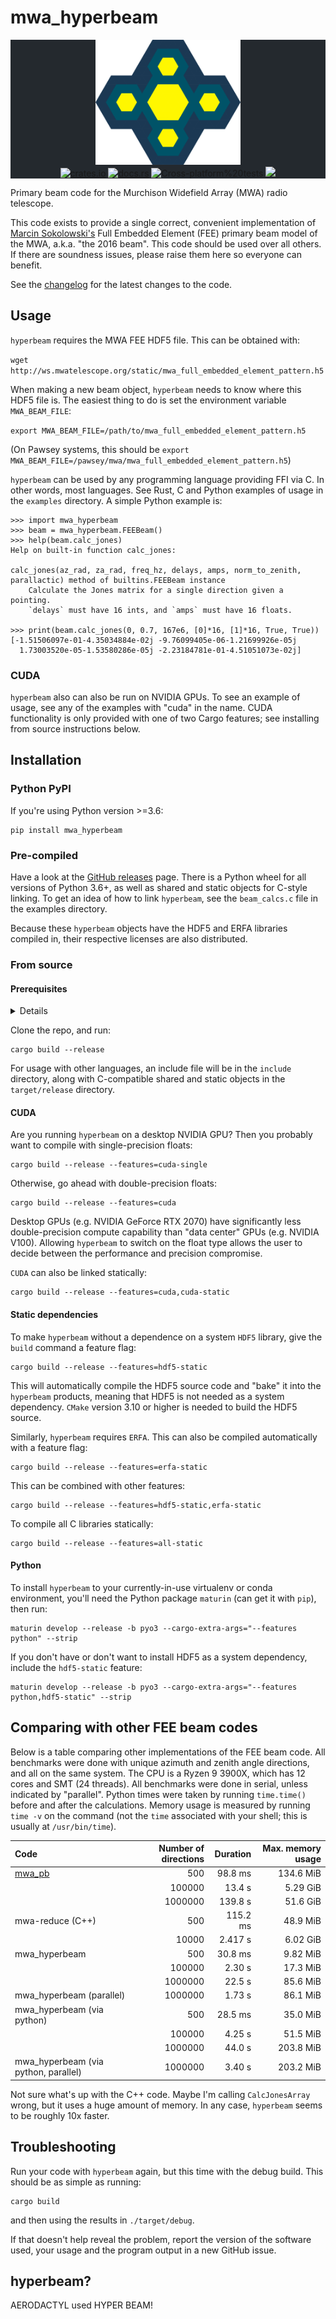 # mwa_hyperbeam

<div class="bg-gray-dark" align="center" style="background-color:#24292e">
<img src="hyperbeam.png" height="200px" alt="hyperbeam logo">
<br/>
<a href="https://crates.io/crates/mwa_hyperbeam">
  <img src="https://img.shields.io/crates/v/mwa_hyperbeam?logo=rust" alt="crates.io"></a>
<a href="https://docs.rs/crate/mwa_hyperbeam">
  <img src="https://img.shields.io/docsrs/mwa_hyperbeam?logo=rust" alt="docs.rs"></a>
<img src="https://img.shields.io/github/workflow/status/MWATelescope/mwa_hyperbeam/Cross-platform%20tests?label=Cross-platform%20tests&logo=github" alt="Cross-platform%20tests">
<a href="https://codecov.io/gh/MWATelescope/mwa_hyperbeam">
  <img src="https://codecov.io/gh/MWATelescope/mwa_hyperbeam/branch/main/graph/badge.svg?token=61JYU54DG2"/></a>
</div>

Primary beam code for the Murchison Widefield Array (MWA) radio telescope.

This code exists to provide a single correct, convenient implementation of
[Marcin
Sokolowski's](https://ui.adsabs.harvard.edu/abs/2017PASA...34...62S/abstract)
Full Embedded Element (FEE) primary beam model of the MWA, a.k.a. "the 2016
beam". This code should be used over all others. If there are soundness issues,
please raise them here so everyone can benefit.

See the
[changelog](https://github.com/MWATelescope/mwa_hyperbeam/blob/main/CHANGELOG.md)
for the latest changes to the code.

## Usage
`hyperbeam` requires the MWA FEE HDF5 file. This can be obtained with:

  `wget http://ws.mwatelescope.org/static/mwa_full_embedded_element_pattern.h5`

When making a new beam object, `hyperbeam` needs to know where this HDF5 file
is. The easiest thing to do is set the environment variable `MWA_BEAM_FILE`:

  `export MWA_BEAM_FILE=/path/to/mwa_full_embedded_element_pattern.h5`

(On Pawsey systems, this should be `export
MWA_BEAM_FILE=/pawsey/mwa/mwa_full_embedded_element_pattern.h5`)

`hyperbeam` can be used by any programming language providing FFI via C. In
other words, most languages. See Rust, C and Python examples of usage in the
`examples` directory. A simple Python example is:

    >>> import mwa_hyperbeam
    >>> beam = mwa_hyperbeam.FEEBeam()
    >>> help(beam.calc_jones)
    Help on built-in function calc_jones:

    calc_jones(az_rad, za_rad, freq_hz, delays, amps, norm_to_zenith, parallactic) method of builtins.FEEBeam instance
        Calculate the Jones matrix for a single direction given a pointing.
        `delays` must have 16 ints, and `amps` must have 16 floats.

    >>> print(beam.calc_jones(0, 0.7, 167e6, [0]*16, [1]*16, True, True))
    [-1.51506097e-01-4.35034884e-02j -9.76099405e-06-1.21699926e-05j
      1.73003520e-05-1.53580286e-05j -2.23184781e-01-4.51051073e-02j]

### CUDA
`hyperbeam` also can also be run on NVIDIA GPUs. To see an example of usage, see
any of the examples with "cuda" in the name. CUDA functionality is only provided
with one of two Cargo features; see installing from source instructions below.

## Installation
### Python PyPI
If you're using Python version >=3.6:

    pip install mwa_hyperbeam

### Pre-compiled
Have a look at the [GitHub
releases](https://github.com/MWATelescope/mwa_hyperbeam/releases) page. There is
a Python wheel for all versions of Python 3.6+, as well as shared and static
objects for C-style linking. To get an idea of how to link `hyperbeam`, see the
`beam_calcs.c` file in the examples directory.

Because these `hyperbeam` objects have the HDF5 and ERFA libraries compiled in,
their respective licenses are also distributed.

### From source
#### Prerequisites
<details>

- Cargo and a Rust compiler. `rustup` is recommended:

  `https://www.rust-lang.org/tools/install`

  The Rust compiler must be at least version 1.56.0:
  ```bash
  $ rustc -V
  rustc 1.57.0 (f1edd0429 2021-11-29)
  ```

- [hdf5](https://www.hdfgroup.org/hdf5)
  - Optional; use the `hdf5-static` or `all-static` features.
    - Requires `CMake` version 3.10 or higher.
  - Ubuntu: `libhdf5-dev`
  - Arch: `hdf5`
  - The C library dir can be specified manually with `HDF5_DIR`
    - If this is not specified, `pkg-config` is used to find the library.

- [ERFA](https://github.com/liberfa/erfa)
  - Optional; use the `erfa-static` or `all-static` features.
    - Requires a C compiler and `autoconf`.
  - Ubuntu: `liberfa-dev`
  - Arch: AUR package `erfa`
  - The C library dir can be specified manually with `ERFA_LIB`
    - If this is not specified, `pkg-config` is used to find the library.

</details>

Clone the repo, and run:

    cargo build --release

For usage with other languages, an include file will be in the `include`
directory, along with C-compatible shared and static objects in the
`target/release` directory.

#### CUDA
Are you running `hyperbeam` on a desktop NVIDIA GPU? Then you probably want to
compile with single-precision floats:

    cargo build --release --features=cuda-single

Otherwise, go ahead with double-precision floats:

    cargo build --release --features=cuda

Desktop GPUs (e.g. NVIDIA GeForce RTX 2070) have significantly less
double-precision compute capability than "data center" GPUs (e.g. NVIDIA V100).
Allowing `hyperbeam` to switch on the float type allows the user to decide
between the performance and precision compromise.

`CUDA` can also be linked statically:

    cargo build --release --features=cuda,cuda-static

#### Static dependencies
To make `hyperbeam` without a dependence on a system `HDF5` library, give the
`build` command a feature flag:

    cargo build --release --features=hdf5-static

This will automatically compile the HDF5 source code and "bake" it into the
`hyperbeam` products, meaning that HDF5 is not needed as a system dependency.
`CMake` version 3.10 or higher is needed to build the HDF5 source.

Similarly, `hyperbeam` requires `ERFA`. This can also be compiled automatically
with a feature flag:

    cargo build --release --features=erfa-static

This can be combined with other features:

    cargo build --release --features=hdf5-static,erfa-static

To compile all C libraries statically:

    cargo build --release --features=all-static

#### Python
To install `hyperbeam` to your currently-in-use virtualenv or conda environment,
you'll need the Python package `maturin` (can get it with `pip`), then run:

    maturin develop --release -b pyo3 --cargo-extra-args="--features python" --strip

If you don't have or don't want to install HDF5 as a system dependency, include
the `hdf5-static` feature:

    maturin develop --release -b pyo3 --cargo-extra-args="--features python,hdf5-static" --strip

## Comparing with other FEE beam codes
Below is a table comparing other implementations of the FEE beam code. All
benchmarks were done with unique azimuth and zenith angle directions, and all
on the same system. The CPU is a Ryzen 9 3900X, which has 12 cores and SMT (24
threads). All benchmarks were done in serial, unless indicated by "parallel".
Python times were taken by running `time.time()` before and after the
calculations. Memory usage is measured by running `time -v` on the command (not
the `time` associated with your shell; this is usually at `/usr/bin/time`).

| Code             | Number of directions | Duration | Max. memory usage |
|:-----------------|---------------------:|---------:|------------------:|
| [mwa_pb](https://github.com/MWATelescope/mwa_pb) | 500     | 98.8 ms  | 134.6 MiB |
|                                                  | 100000  | 13.4 s   | 5.29 GiB  |
|                                                  | 1000000 | 139.8 s  | 51.6 GiB  |
| mwa-reduce (C++)                                 | 500     | 115.2 ms | 48.9 MiB  |
|                                                  | 10000   | 2.417 s  | 6.02 GiB  |
| mwa_hyperbeam                                    | 500     | 30.8 ms  | 9.82 MiB  |
|                                                  | 100000  | 2.30 s   | 17.3 MiB  |
|                                                  | 1000000 | 22.5 s   | 85.6 MiB  |
| mwa_hyperbeam (parallel)                         | 1000000 | 1.73 s   | 86.1 MiB  |
| mwa_hyperbeam (via python)                       | 500     | 28.5 ms  | 35.0 MiB  |
|                                                  | 100000  | 4.25 s   | 51.5 MiB  |
|                                                  | 1000000 | 44.0 s   | 203.8 MiB |
| mwa_hyperbeam (via python, parallel)             | 1000000 | 3.40 s   | 203.2 MiB |

Not sure what's up with the C++ code. Maybe I'm calling `CalcJonesArray` wrong,
but it uses a huge amount of memory. In any case, `hyperbeam` seems to be
roughly 10x faster.

## Troubleshooting

Run your code with `hyperbeam` again, but this time with the debug build. This
should be as simple as running:

    cargo build
    
and then using the results in `./target/debug`.

If that doesn't help reveal the problem, report the version of the software
used, your usage and the program output in a new GitHub issue.

## hyperbeam?
AERODACTYL used HYPER BEAM!
